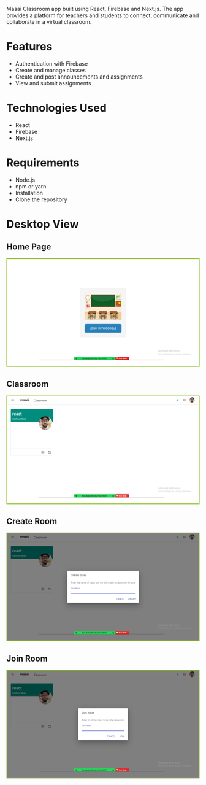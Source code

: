 Masai Classroom app built using React, Firebase and Next.js. The app provides a platform for teachers and students to connect, communicate and collaborate in a virtual classroom.

# Features
- Authentication with Firebase
- Create and manage classes
- Create and post announcements and assignments
- View and submit assignments
# Technologies Used
- React
- Firebase
- Next.js

# Requirements
- Node.js
- npm or yarn
- Installation
- Clone the repository






# Desktop View

## Home Page

![Home Page Image](./readmeImages/home.png)

## Classroom

![Examples Page Image](./readmeImages/classroom.png)

## Create Room

![model Page Image](./readmeImages/createroom.png)

## Join Room

![Chat Page Image](./readmeImages/joinroom.png)
